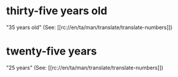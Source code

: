 # thirty-five years old

"35 years old" (See: [[rc://en/ta/man/translate/translate-numbers]])

# twenty-five years

"25 years" (See: [[rc://en/ta/man/translate/translate-numbers]])